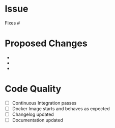 # Issue 
Fixes #

# Proposed Changes
*
* 
*

# Code Quality
* [ ] Continuous Integration passes
* [ ] Docker Image starts and behaves as expected
* [ ] Changelog updated
* [ ] Documentation updated
